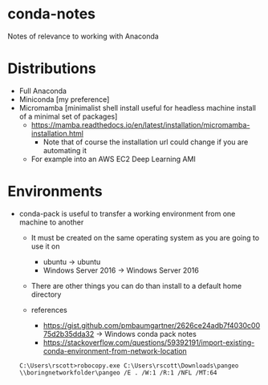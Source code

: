 # conda-notes
Notes of relevance to working with Anaconda

# Distributions
- Full Anaconda
- Miniconda [my preference]
- Micromamba [minimalist shell install useful for headless machine install of a minimal set of packages]
	- https://mamba.readthedocs.io/en/latest/installation/micromamba-installation.html
		- Note that of course the installation url could change if you are automating it
	- For example into an AWS EC2 Deep Learning AMI
	
# Environments
- conda-pack is useful to transfer a working environment from one machine to another
	- It must be created on the same operating system as you are going to use it on
		- ubuntu -> ubuntu
		- Windows Server 2016 -> Windows Server 2016
		
	- There are other things you can do than install to a default home directory
	- references
		- https://gist.github.com/pmbaumgartner/2626ce24adb7f4030c0075d2b35dda32 -> Windows conda pack notes
		- https://stackoverflow.com/questions/59392191/import-existing-conda-environment-from-network-location
		
	
	```
	C:\Users\rscott>robocopy.exe C:\Users\rscott\Downloads\pangeo \\boringnetworkfolder\pangeo /E . /W:1 /R:1 /NFL /MT:64
	```